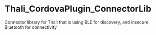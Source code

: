 # Thali_CordovaPlugin_ConnectorLib
Connector library for Thali that is using BLE for discovery, and insecure Bluetooth for connectivity
